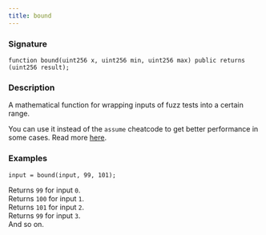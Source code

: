 ```yaml
---
title: bound
---
```


### Signature

```solidity
function bound(uint256 x, uint256 min, uint256 max) public returns (uint256 result);
```

### Description

A mathematical function for wrapping inputs of fuzz tests into a certain range.

You can use it instead of the `assume` cheatcode to get better performance in some cases. Read more [here](../cheatcodes/assume.md).

### Examples

```solidity
input = bound(input, 99, 101);
```

Returns `99` for input `0`.<br />
Returns `100` for input `1`.<br />
Returns `101` for input `2`.<br />
Returns `99` for input `3`.<br />
And so on.
